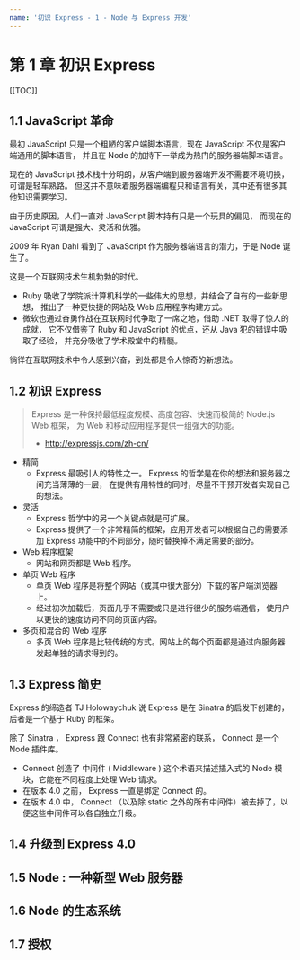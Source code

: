 ```yaml
---
name: '初识 Express - 1 - Node 与 Express 开发'
---
```


# 第 1 章 初识 Express

[[TOC]]

## 1.1 JavaScript 革命

最初 JavaScript 只是一个粗陋的客户端脚本语言，现在 JavaScript 不仅是客户端通用的脚本语言，
并且在 Node 的加持下一举成为热门的服务器端脚本语言。

现在的 JavaScript 技术栈十分明朗，从客户端到服务器端开发不需要环境切换，可谓是轻车熟路。
但这并不意味着服务器端编程只和语言有关，其中还有很多其他知识需要学习。

由于历史原因，人们一直对 JavaScript 脚本持有只是一个玩具的偏见，
而现在的 JavaScript 可谓是强大、灵活和优雅。

2009 年 Ryan Dahl 看到了 JavaScript 作为服务器端语言的潜力，于是 Node 诞生了。

这是一个互联网技术生机勃勃的时代。

- Ruby 吸收了学院派计算机科学的一些伟大的思想，并结合了自有的一些新思想，
  推出了一种更快捷的网站及 Web 应用程序构建方式。
- 微软也通过奋勇作战在互联网时代争取了一席之地，借助 .NET 取得了惊人的成就，
  它不仅借鉴了 Ruby 和 JavaScript 的优点，还从 Java 犯的错误中吸取了经验，
  并充分吸收了学术殿堂中的精髓。

徜徉在互联网技术中令人感到兴奋，到处都是令人惊奇的新想法。

## 1.2 初识 Express

> Express 是一种保持最低程度规模、高度包容、快速而极简的 Node.js Web 框架，
> 为 Web 和移动应用程序提供一组强大的功能。
>
> - <http://expressjs.com/zh-cn/>

- 精简
  - Express 最吸引人的特性之一。 Express 的哲学是在你的想法和服务器之间充当薄薄的一层，
    在提供有用特性的同时，尽量不干预开发者实现自己的想法。
- 灵活
  - Express 哲学中的另一个关键点就是可扩展。
  - Express 提供了一个非常精简的框架，应用开发者可以根据自己的需要添加 Express
    功能中的不同部分，随时替换掉不满足需要的部分。
- Web 程序框架
  - 网站和网页都是 Web 程序。
- 单页 Web 程序
  - 单页 Web 程序是将整个网站（或其中很大部分）下载的客户端浏览器上。
  - 经过初次加载后，页面几乎不需要或只是进行很少的服务端通信，
    使用户以更快的速度访问不同的页面内容。
- 多页和混合的 Web 程序
  - 多页 Web 程序是比较传统的方式。网站上的每个页面都是通过向服务器发起单独的请求得到的。

## 1.3 Express 简史

Express 的缔造者 TJ Holowaychuk 说 Express 是在 Sinatra 的启发下创建的，后者是一个基于 Ruby 的框架。

除了 Sinatra ， Express 跟 Connect 也有非常紧密的联系， Connect 是一个 Node 插件库。

- Connect 创造了 中间件 ( Middleware ) 这个术语来描述插入式的 Node 模块，它能在不同程度上处理 Web 请求。
- 在版本 4.0 之前， Express 一直是绑定 Connect 的。
- 在版本 4.0 中， Connect （以及除 static 之外的所有中间件）被去掉了，以便这些中间件可以各自独立升级。

## 1.4 升级到 Express 4.0

## 1.5 Node : 一种新型 Web 服务器

## 1.6 Node 的生态系统

## 1.7 授权
